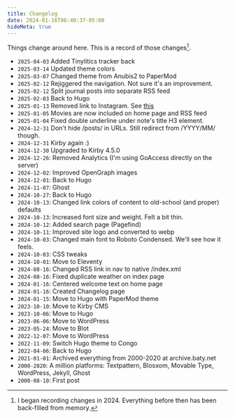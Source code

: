 ```yaml
---
title: Changelog
date: 2024-01-16T06:40:37-05:00
hideMeta: true
---
```



Things change around here. This is a record of those changes[^start].


<div class="compact">

- `2025-04-03` Added Tinylitics tracker back
- `2025-03-14` Updated theme colors
- `2025-03-07` Changed theme from Anubis2 to PaperMod
- `2025-02-12` Rejiggered the navigation. Not sure it's an improvement.
- `2025-02-12` Split journal posts into separate RSS feed
- `2025-02-03` Back to Hugo
- `2025-01-13` Removed link to Instagram. See [this](https://baty.net/journal/2025/01/12/no-more-instagram-for-me)
- `2025-01-05` Movies are now included on home page and RSS feed
- `2025-01-04` Fixed double underline under note's title H3 element.
- `2024-12-31` Don't hide /posts/ in URLs. Still redirect from /YYYY/MM/ though.
- `2024-12-31` Kirby again :)
- `2024-12-30` Upgraded to Kirby 4.5.0
- `2024-12-26`: Removed Analytics (I'm using GoAccess directly on the server)
- `2024-12-02`: Improved OpenGraph images
- `2024-12-01`: Back to Hugo
- `2024-11-07`: Ghost
- `2024-10-27`: Back to Hugo
- `2024-10-13`: Changed link colors of content to old-school (and proper) defaults
- `2024-10-13`: Increased font size and weight. Felt a bit thin.
- `2024-10-12`: Added search page (Pagefind)
- `2024-10-11`: Improved site logo and converted to webp
- `2024-10-03`: Changed main font to Roboto Condensed. We'll see how it feels.
- `2024-10-03`: CSS tweaks
- `2024-10-01`: Move to Eleventy
- `2024-08-16`: Changed RSS link in nav to native /index.xml
- `2024-08-16`: Fixed duplicate weather on index page
- `2024-01-16`: Centered welcome text on home page
- `2024-01-16`: Created Changelog page
- `2024-01-15`: Move to Hugo with PaperMod theme
- `2023-10-10`: Move to Kirby CMS
- `2023-10-06`: Move to Hugo
- `2023-06-06`: Move to WordPress
- `2023-05-24`: Move to Blot
- `2022-12-07`: Move to WordPress
- `2022-11-09`: Switch Hugo theme to Congo
- `2022-04-06`: Back to Hugo
- `2021-01-01`: Archived everything from 2000-2020 at archive.baty.net
- `2000-2020`: A million platforms: Textpattern, Blosxom, Movable Type, WordPress, Jekyll, Ghost
- `2000-08-10`: First post

</div>



[^start]: I began recording changes in 2024. Everything before then has been back-filled from memory.
